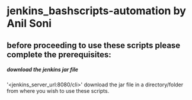 # jenkins_bashscripts-automation by Anil Soni
## before proceeding to use these scripts please complete the prerequisites:
##### download the jenkins jar file 
'<jenkins_server_url:8080/cli>'
download the jar file in a directory/folder from where you wish to use these scripts.
